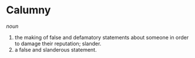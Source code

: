 # Calumny

*noun*
1. the making of false and defamatory statements about someone in order to damage their reputation; slander.
2. a false and slanderous statement.
